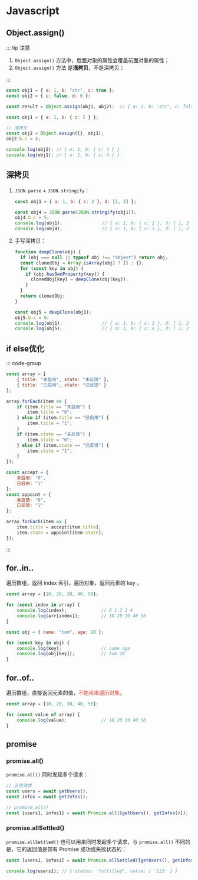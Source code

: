 # Javascript

## Object.assign()

::: tip 注意

1. `Object.assign()` 方法中，后面对象的属性会覆盖前面对象的属性；
2. `Object.assign()` 方法 是**浅拷贝**，不是深拷贝；

:::


   ```js
   const obj1 = { a: 1, b: "str", c: true };
   const obj2 = { c: false, d: 6 };
   
   const result = Object.assign(obj1, obj2);  // { a: 1, b: "str", c: false, d: 6 }
   ```

   ```js
   const obj1 = { a: 1, b: { c: 2 } };
   
   // 浅拷贝
   const obj2 = Object.assign({}, obj1);
   obj2.b.c = 4;
   
   console.log(obj2); // { a: 1, b: { c: 4 } }
   console.log(obj1); // { a: 1, b: { c: 4 } }
   ```



## 深拷贝

1. `JSON.parse` + `JSON.stringify`：

   ```js
   const obj1 = { a: 1, b: { c: 2 }, d: [1, 2] };
   
   const obj4 = JSON.parse(JSON.stringify(obj1));
   obj4.b.c = 5;
   console.log(obj1);				// { a: 1, b: { c: 2 }, d: [ 1, 2 ] }
   console.log(obj4);				// { a: 1, b: { c: 5 }, d: [ 1, 2 ] }
   ```

3. 手写深拷贝：

   ```js
   function deepClone(obj) {
     if (obj === null || typeof obj !== "object") return obj;
     const clonedObj = Array.isArray(obj) ? [] : {};
     for (const key in obj) {
       if (obj.hasOwnProperty(key)) {
         clonedObj[key] = deepClone(obj[key]);
       }
     }
     return clonedObj;
   }
   
   const obj5 = deepClone(obj1);
   obj5.b.c = 6;
   console.log(obj1);				// { a: 1, b: { c: 2 }, d: [ 1, 2 ] }
   console.log(obj5);				// { a: 1, b: { c: 6 }, d: [ 1, 2 ] }
   ```

   

## if else优化

::: code-group

```js [if else写法]
const array = [
    { title: "未启用", state: "未反馈" },
    { title: "已启用", state: "已反馈" }
];

array.forEach(item => {
    if (item.title == "未启用") {
        item.title = "0";
    } else if (item.title == "已启用") {
        item.title = "1";
    }
    if (item.state == "未反馈") {
        item.state = "0";
    } else if (item.state == "已反馈") {
        item.state = "1";
    }
});
```

```js [map写法]
const accept = {
    未启用: "0",
    已启用: "1"
};
const appoint = {
    未反馈: "0",
    已反馈: "1"
};

array.forEach(item => {
    item.title = accept[item.title];
    item.state = appoint[item.state];
});
```

:::



## for..in..

遍历数组，返回 index 索引，遍历对象，返回元素的 key 。

```js
const array = [10, 20, 30, 40, 50];

for (const index in array) {
    console.log(index); 			// 0 1 2 3 4
    console.log(arr[index]);		// 10 20 30 40 50
}
```

```js
const obj = { name: "tom", age: 20 };

for (const key in obj) {
    console.log(key);				// name age
    console.log(obj[key]);			// tom 20
}
```



## for..of..

遍历数组，直接返回元素的值，<span style="color: #e63e31">不能用来遍历对象</span>。

```js
const array = [10, 20, 30, 40, 50];

for (const value of array) {
    console.log(value);				// 10 20 30 40 50
}
```



## promise

### promise.all()

`promise.all()` 同时发起多个请求：

```js
// 正常请求
const users = await getUsers();
const infos = await getInfos();

// promise.all()
const [users1, infos1] = await Promise.all([getUsers(), getInfos()]);
```



### promise.allSettled()

`promise.allSettled()` 也可以用来同时发起多个请求，与 `promise.all()` 不同的是，它的返回值是带有 Promise 成功或失败状态的：

```js
const [users1, infos1] = await Promise.allSettled([getUsers(), getInfos()]);

console.log(users1); // { status: 'fulfilled', value: [ '123' ] }
```
